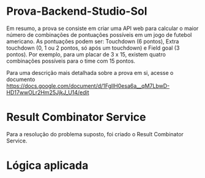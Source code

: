 # Prova-Backend-Studio-Sol

Em resumo, a prova se consiste em criar uma API web para calcular o maior número de combinações de pontuações possíveis em um jogo de futebol americano. As pontuações podem ser: Touchdown (6 pontos), Extra touchdown (0, 1 ou 2 pontos, só após um touchdown) e Field goal (3 pontos). Por exemplo, para um placar de 3 x 15, existem quatro combinações possíveis para o time com 15 pontos.

Para uma descrição mais detalhada sobre a prova em si, acesse o documento https://docs.google.com/document/d/1FgllH0esa6a__qM7LbwD-HD17wwOLr2Hm25JjkJ_U14/edit

# Result Combinator Service

Para a resolução do problema suposto, foi criado o Result Combinator Service.

# Lógica aplicada


